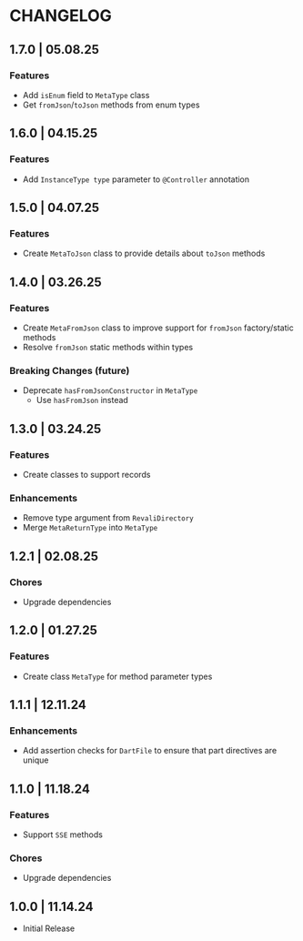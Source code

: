 # CHANGELOG

## 1.7.0 | 05.08.25

### Features

- Add `isEnum` field to `MetaType` class
- Get `fromJson`/`toJson` methods from enum types

## 1.6.0 | 04.15.25

### Features

- Add `InstanceType type` parameter to `@Controller` annotation

## 1.5.0 | 04.07.25

### Features

- Create `MetaToJson` class to provide details about `toJson` methods

## 1.4.0 | 03.26.25

### Features

- Create `MetaFromJson` class to improve support for `fromJson` factory/static methods
- Resolve `fromJson` static methods within types

### Breaking Changes (future)

- Deprecate `hasFromJsonConstructor` in `MetaType`
  - Use `hasFromJson` instead

## 1.3.0 | 03.24.25

### Features

- Create classes to support records

### Enhancements

- Remove type argument from `RevaliDirectory`
- Merge `MetaReturnType` into `MetaType`

## 1.2.1 | 02.08.25

### Chores

- Upgrade dependencies

## 1.2.0 | 01.27.25

### Features

- Create class `MetaType` for method parameter types

## 1.1.1 | 12.11.24

### Enhancements

- Add assertion checks for `DartFile` to ensure that part directives are unique

## 1.1.0 | 11.18.24

### Features

- Support `SSE` methods

### Chores

- Upgrade dependencies

## 1.0.0 | 11.14.24

- Initial Release
